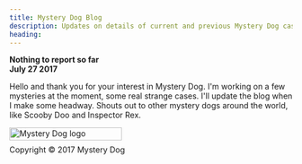 ```yaml
---
title: Mystery Dog Blog
description: Updates on details of current and previous Mystery Dog cases.
heading: 
---
```


<b>Nothing to report so far</b>
<br><b>July  27 2017</b></br>
<p>Hello and thank you for your interest in Mystery Dog. I'm working on a few mysteries at the moment, some real strange cases. I'll update the blog when I make some headway. Shouts out to other mystery dogs around the world, like Scooby Doo and Inspector Rex.</p>

<a href="/index">
    <img src="https://cdn.shopify.com/s/files/1/2212/7751/files/MysteryDog_logo_web.png?4061547665473719697" alt="Mystery Dog logo" height="23" width="200" align=left></br>
    </a>
    <p>Copyright © 2017 Mystery Dog</p>
